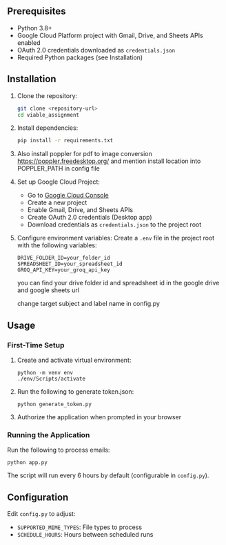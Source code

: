 ## Prerequisites

- Python 3.8+
- Google Cloud Platform project with Gmail, Drive, and Sheets APIs enabled
- OAuth 2.0 credentials downloaded as `credentials.json`
- Required Python packages (see Installation)

## Installation

1. Clone the repository:
   ```bash
   git clone <repository-url>
   cd viable_assignment
   ```

2. Install dependencies:
   ```bash
   pip install -r requirements.txt
   ```
3. Also install poppler for pdf to image conversion
   https://poppler.freedesktop.org/
   and mention install location into POPPLER_PATH in config file
   
4. Set up Google Cloud Project:
   - Go to [Google Cloud Console](https://console.cloud.google.com/)
   - Create a new project
   - Enable Gmail, Drive, and Sheets APIs
   - Create OAuth 2.0 credentials (Desktop app)
   - Download credentials as `credentials.json` to the project root

5. Configure environment variables:
   Create a `.env` file in the project root with the following variables:
   ```
   DRIVE_FOLDER_ID=your_folder_id
   SPREADSHEET_ID=your_spreadsheet_id
   GROQ_API_KEY=your_groq_api_key
   ```
   you can find your drive folder id and spreadsheet id in the google drive and google sheets url
   
   change target subject and label name in config.py

## Usage

### First-Time Setup

1. Create and activate virtual environment:
   ```
   python -m venv env
   ./env/Scripts/activate
   ```

2. Run the following to generate token.json:
   ```
   python generate_token.py
   ```

3. Authorize the application when prompted in your browser

### Running the Application

Run the following to process emails:
   ```
   python app.py
```

The script will run every 6 hours by default (configurable in `config.py`).

## Configuration

Edit `config.py` to adjust:
- `SUPPORTED_MIME_TYPES`: File types to process
- `SCHEDULE_HOURS`: Hours between scheduled runs